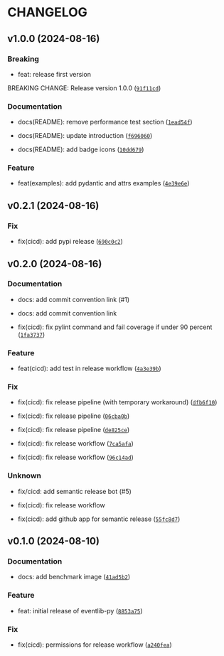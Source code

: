 # CHANGELOG

## v1.0.0 (2024-08-16)

### Breaking

* feat: release first version

BREAKING CHANGE: Release version 1.0.0 ([`91f11cd`](https://github.com/mickare/eventlib-py/commit/91f11cdfb313433db06b56f5064f506b9147a56e))

### Documentation

* docs(README): remove performance test section ([`1ead54f`](https://github.com/mickare/eventlib-py/commit/1ead54fb8ee32e9afa889e93e9d36936dcd2b2a1))

* docs(README): update introduction ([`f696060`](https://github.com/mickare/eventlib-py/commit/f6960601c17222b80baf8264a1c3cd17ba9d91eb))

* docs(README): add badge icons ([`10dd679`](https://github.com/mickare/eventlib-py/commit/10dd67901da81eb5fc525da65e1aad7c7005eed5))

### Feature

* feat(examples): add pydantic and attrs examples ([`4e39e6e`](https://github.com/mickare/eventlib-py/commit/4e39e6e3d8fb38af0e0a1a724ebf5b8ae26d5e3f))

## v0.2.1 (2024-08-16)

### Fix

* fix(cicd): add pypi release ([`690c0c2`](https://github.com/mickare/eventlib-py/commit/690c0c2e3850c3fea1ffcbd2432d89582326c27b))

## v0.2.0 (2024-08-16)

### Documentation

* docs: add commit convention link (#1)

* docs: add commit convention link

* fix(cicd): fix pylint command and fail coverage if under 90 percent ([`1fa3737`](https://github.com/mickare/eventlib-py/commit/1fa3737b565c6507a49c44493cffb0f210624a40))

### Feature

* feat(cicd): add test in release workflow ([`4a3e39b`](https://github.com/mickare/eventlib-py/commit/4a3e39bbb55db7be18dfc87f6db7f2ff0448da36))

### Fix

* fix(cicd): fix release pipeline (with temporary workaround) ([`dfb6f10`](https://github.com/mickare/eventlib-py/commit/dfb6f1051750fc8192c4fcd03477ec1ad0f5672a))

* fix(cicd): fix release pipeline ([`06cba0b`](https://github.com/mickare/eventlib-py/commit/06cba0bac86cd20a68db0ee7ab081e7e148b774e))

* fix(cicd): fix release pipeline ([`de825ce`](https://github.com/mickare/eventlib-py/commit/de825ce4a2a4a21b140b9c5fc45a4037e421dfbb))

* fix(cicd): fix release workflow ([`7ca5afa`](https://github.com/mickare/eventlib-py/commit/7ca5afa5d0680396be07291d14bffeb26a6018b4))

* fix(cicd): fix release workflow ([`96c14ad`](https://github.com/mickare/eventlib-py/commit/96c14ad9525b351c0025c67652a8052263de7fda))

### Unknown

* fix/cicd: add semantic release bot (#5)

* fix(cicd): fix release workflow

* fix(cicd): add github app for semantic release ([`55fc8d7`](https://github.com/mickare/eventlib-py/commit/55fc8d727bf9643f1b9c7ddacdc8c69d65c1cec3))

## v0.1.0 (2024-08-10)

### Documentation

* docs: add benchmark image ([`41ad5b2`](https://github.com/mickare/eventlib-py/commit/41ad5b2ebf42ac8d4d5a8f7c83a9b52b623168d3))

### Feature

* feat: initial release of eventlib-py ([`8853a75`](https://github.com/mickare/eventlib-py/commit/8853a75e4e4fb5743dc2c0eb91cbc7b75118bde9))

### Fix

* fix(cicd): permissions for release workflow ([`a240fea`](https://github.com/mickare/eventlib-py/commit/a240feae24b4c088675d2257d16acf8f82660e0c))
